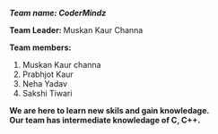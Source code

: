 <em><strong>Team name: CoderMindz</strong></em>

<strong>Team Leader:  </strong> Muskan Kaur Channa

<strong>Team members:</strong>
1. Muskan Kaur channa
2. Prabhjot Kaur
3. Neha Yadav
4. Sakshi Tiwari

 <b>We are here to learn new skils and gain knowledage.</b>
 <br>
<b> Our team has intermediate knowledage of C, C++.</b>
